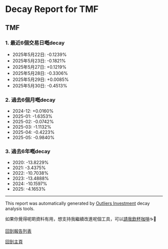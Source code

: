 # Decay Report for TMF

## TMF

### 1. 最近6個交易日嘅decay

- 2025年5月22日: -0.1239%
- 2025年5月23日: -0.1821%
- 2025年5月27日: +0.1219%
- 2025年5月28日: -0.3306%
- 2025年5月29日: +0.0085%
- 2025年5月30日: -0.4513%

### 2. 過去6個月嘅decay

- 2024-12: +0.0160%
- 2025-01: -1.6353%
- 2025-02: -0.0742%
- 2025-03: -1.1132%
- 2025-04: -0.4223%
- 2025-05: -0.9840%

### 3. 過去6年嘅decay

- 2020: -13.8229%
- 2021: -3.4375%
- 2022: -10.7038%
- 2023: -13.4888%
- 2024: -10.1597%
- 2025: -4.1653%

------------------------------
This report was automatically generated by [Outliers Investment](https://outliersecon.github.io/Outliers-Investment/) decay analysis tools.

如果你覺得呢啲資料有用，想支持我繼續改進呢個工具，可以[請我飲杯咖啡](https://buymeacoffee.com/outliersecon)☕🙏

[回到報告列表](https://outliersecon.github.io/Outliers-Investment/reports/reports_public)

[回到主頁](https://outliersecon.github.io/Outliers-Investment/)